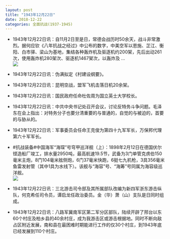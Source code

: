 ```yaml
---
layout: post
title: "1943年12月22日"
date: 2018-12-22
categories: 全面抗战(1937-1945)
---
```


<meta name="referrer" content="no-referrer" />

- 1943年12月22日讯：自11月2日至是日，常德会战历时50余天，战斗非常激烈。据何应钦《八年抗战之经过》中公布的数字，中美空军以恩施、芷江、衡阳、白市驿、梁山为基地，集结各种轰炸机及驱逐机约200架，先后出动261次，使用轰炸机280架次、驱逐机1467架次，以轰炸及 ... <br/><img src="https://wx3.sinaimg.cn/large/aca367d8ly1fyfx43g7n5j20c809z0su.jpg" />

- 1943年12月22日讯：伪满拟定《村建设纲要》。 

- 1943年12月22日讯：昆明空战，盟军飞机击落日机20余架。 

- 1943年12月22日讯：国民政府任命杜佐周为国立英士大学校长。 

- 1943年12月22日讯：中共中央书记处召开会议，讨论反特务斗争问题。毛泽东在会上指出：对特务分子也要分清重要的与普通的，自觉的与被迫的，首要的与胁从的。 

- 1943年12月22日讯：军事委员会任命王克俊为第四十九军军长，万保邦代理第六十军军长。 

- #抗战装备#中国海军“海琛”号穹甲巡洋舰（上）：1898年2月12日在德国伏尔铿造船厂竣工，排水量2950吨，最高航速19.5节，武备为3门单管克虏伯150毫米主炮，8门104毫米舷侧炮，6门37毫米快跑，6挺七九机枪，3具356毫米鱼雷发射管（其中1具为水线下）。该舰与“海容”号、“海筹”号同属为海容级巡洋舰。 <br/><img src="https://wx4.sinaimg.cn/large/aca367d8ly1fyfakmbfv4j20g40x27b2.jpg" />

- 1943年12月22日讯：三北游击司令部及其所属部队改编为新四军浙东游击纵队，何克希任司令员，谭启龙任政治委员。金（华）萧（山）支队是日同时组成。 

- 1943年12月22日讯：八路军冀南军区第二军分区部队，陆续开辟了邢台以东60个村庄及柏乡县的40余村庄，成为我游击区或游击根据地。同时不断向敌占区附近发展，南和县在最困难时期能进行工作的仅30个村庄，到1943年底已经发展到110个村庄。 


